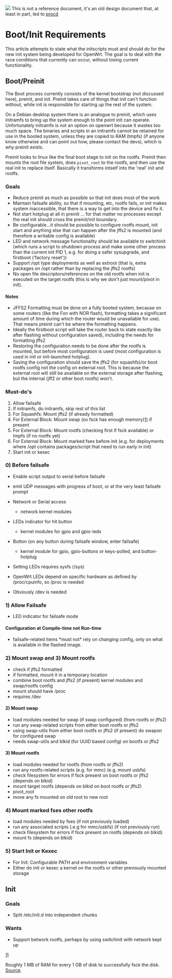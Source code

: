 ![](/_media/meta/48px-dialog-warning.svg.png) This is not a reference document, it's an old design document that, at least in part, led to [procd](/docs/techref/procd "docs:techref:procd")

# Boot/Init Requirements

This article attempts to state what the initscripts must and should do for the new init system being developed for OpenWrt. The goal is to deal with the race conditions that currently can occur, without losing current functionality.

## Boot/Preinit

The Boot process currently consists of the kernel bootstrap (not discussed here), preinit, and init. Preinit takes care of things that init can't function without, while init is responsible for starting up the rest of the system.

On a Debian desktop system there is an analogue to preinit, which uses initramfs to bring up the system enough to the point init can operate. Unfortunately initramfs is not an option on openwrt because it wastes too much space. The binaries and scripts in an initramfs cannot be retained for use in the booted system, unless they are copied to RAM (tmpfs) (if anyone know otherwise and can point out how, please contact the devs), which is why preinit exists.

Preinit looks to linux like the final boot stage to init on the rootfs. Preinit then mounts the root file system, does `pivot_root` to the rootfs, and then use the real init to replace itself. Basically it transforms intself into the 'real' init and rootfs.

### Goals

- Reduce preinit as much as possible so that init does most of the work
- Maintain failsafe ability, so that if mounting, etc, rootfs fails, or init makes system inaccessible, that there is a way to get into the device and fix it.
- Not start hotplug at all in preinit ... for that matter no processes except the real init should cross the preinit/init boundary.
- Be configurable...it should be possible to configure rootfs mount, init start and anything else that can happen after the jffs2 is mounted (and therefore a writable config is available)
- LED and network message functionality should be available to switchinit (which runs a script to shutdown process and make some other process than the current init PID 1, e.g. for doing a safer sysupgrade, and firstboot ('factory reset'))
- Support /opt type deployments as well as extroot (that is, extra packages on /opt rather than by replacing the jffs2 rootfs)
- No open file descriptors/references on the old rootfs when init is executed on the target rootfs (this is why we don't just mount/pivot in init).

#### Notes

- JFFS2 Formatting must be done on a fully booted system, because on some routers (like the Fon with NOR flash), formatting takes a significant amount of time during which the router would be unavailable for use). That means preinit can't be where the formatting happens.
- Ideally the firstboot script will take the router back to state exactly like after flashing without configuration saved), including the needs for formatting jffs2
- Restoring the configuration needs to be done after the rootfs is mounted, but before most configuration is used (most configuration is used in init or init-launched hotplug).
- Saving the configuration should save the jffs2 (for squashfs)/or boot rootfs config not the config on external root. This is because the external root will still be available on the external storage after flashing, but the internal (jff2 or other boot rootfs) won't.

### Must-do's

1. Allow failsafe
2. If initramfs, do initramfs, skip rest of this list
3. For Squashfs: Mount jffs2 (if already formatted)
4. For External Block: Mount swap (so fsck has enough memory)[1)](#fn__1) if present
5. For External Block: Mount rootfs (checking first if fsck available) or tmpfs (if no rootfs yet)
6. For External Block: Mount marked fses before init (e.g. for deployments where /opt contains packages/script that need to run early in init)
7. Start init or kexec

### 0) Before failsafe

- Enable script output to serial before failsafe
- emit UDP messages with progress of boot, or at the very least failsafe prompt
- Network or Serial access
  
  - network kernel modules
- LEDs indicator for hit button
  
  - kernel modules for gpio and gpio-leds
- Button (on any button during failsafe window, enter failsafe)
  
  - kernel module for gpio, gpio-buttons or keys-polled, and button-hotplug
- Setting LEDs requires sysfs (/sys)
- OpenWrt LEDs depend on specific hardware as defined by /proc/cpuinfo, so /proc is needed
- Obviously /dev is needed

### 1) Allow Failsafe

- LED indicator for failsafe mode

#### Configuration at Compile-time not Run-time

- failsafe-related items \*must not* rely on changing config, only on what is available in the flashed image.

### 2) Mount swap and 3) Mount rootfs

- check if jffs2 formatted
- if formatted, mount it in a temporary location
- combine boot rootfs and jffs2 (if present) kernel modules and swap/rootfs config
- mount should have /proc
- requires /dev

#### 2) Mount swap

- load modules needed for swap (if swap configured) (from rootfs or jffs2)
- run any swap-related scripts from either boot rootfs or jffs2
- using swap-utils from either boot rootfs or jffs2 (if present) do swapon for configured swap
- needs swap-utils and blkid (for UUID based config) on bootfs or jffs2

#### 3) Mount rootfs

- load modules needed for rootfs (from rootfs or jffs2)
- run any rootfs-related scripts (e.g. for mmc) (e.g. mount usbfs)
- check filesystem for errors if fsck present on boot rootfs or jffs2 (depends on blkid)
- mount target rootfs (depends on blkid on boot rootfs or jffs2)
- pivot\_root
- move any fs mounted on old root to new root

### 4) Mount marked fses other rootfs

- load modules needed by fses (if not previously loaded)
- run any associated scripts (.e.g for mmc/usbfs) (if not previously run)
- check filesystem for errors if fsck present on rootfs (depends on blkid)
- mount fs (depends on blkid)

### 5) Start Init or Kexec

- For Init: Configurable PATH and environment variables
- Either do init or kexec a kernel on the rootfs or other previously mounted storage

## Init

### Goals

- Split /etc/init.d into independent chunks

### Wants

- Support betwork rootfs, perhaps by using switchinit with network kept up

[1)](#fnt__1)

Roughly 1 MB of RAM for every 1 GB of disk to successfully fsck the disk. [Source](http://www.openbsd.org/faq/faq14.html#LargeDrive "http://www.openbsd.org/faq/faq14.html#LargeDrive").
